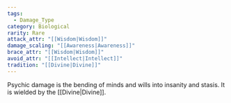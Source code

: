 ```yaml
---
tags:
  - Damage_Type
category: Biological
rarity: Rare
attack_attr: "[[Wisdom|Wisdom]]"
damage_scaling: "[[Awareness|Awareness]]"
brace_attr: "[[Wisdom|Wisdom]]"
avoid_attr: "[[Intellect|Intellect]]"
tradition: "[[Divine|Divine]]"
---
```

Psychic damage is the bending of minds and wills into insanity and stasis. It is wielded by the [[Divine|Divine]].